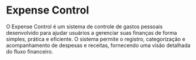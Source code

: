 # Expense Control
O Expense Control é um sistema de controle de gastos pessoais desenvolvido para ajudar usuários a gerenciar suas finanças de forma simples, prática e eficiente. O sistema permite o registro, categorização e acompanhamento de despesas e receitas, fornecendo uma visão detalhada do fluxo financeiro.
